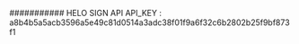 ###########           HELO SIGN API
API_KEY : a8b4b5a5acb3596a5e49c81d0514a3adc38f01f9a6f32c6b2802b25f9bf873f1

